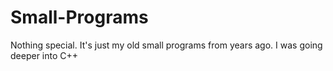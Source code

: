 # Small-Programs
Nothing special. It's just my old small programs from years ago.
I was going deeper into C++
